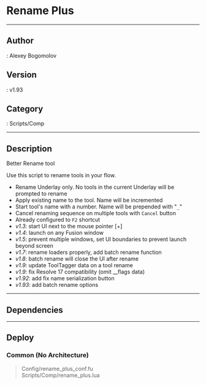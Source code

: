 # Rename Plus
___

## Author
 : Alexey Bogomolov

## Version
 : v1.93

## Category
 : Scripts/Comp
___

## Description
<p>Better Rename tool</p>
<p>Use this script to rename tools in your flow.</p>
<ul>
	<li>Rename Underlay only. No tools in the current Underlay will be prompted to rename </li>
	<li>Apply existing name to the tool. Name will be incremented</li>
	<li>Start tool's name with a number. Name will be prepended with "<code>_</code>"</li>
	<li>Cancel renaming sequence on multiple tools with <code>Cancel</code> button</li>
    <li>Already configured to <code>F2</code> shortcut</li>
    <li><i>v1.3</i>: start UI next to the mouse pointer &#91;+&#93;</li>
    <li><i>v1.4</i>: launch on any Fusion window</li>
    <li><i>v1.5</i>: prevent multiple windows, set UI boundaries to prevent launch beyond screen</li>
    <li><i>v1.7</i>: rename loaders properly, add batch rename function</li>
    <li><i>v1.8</i>: batch rename will close the UI after rename</li>
	<li><i>v1.9</i>: update ToolTagger data on a tool rename</li> 
	<li><i>v1.9</i>: fix Resolve 17 compatibility (omit __flags data)</li>
	<li><i>v1.92</i>: add fix name serialization button</li>
	<li><i>v1.93</i>: add batch rename options</li>
</ul>


___

## Dependencies


___

## Deploy

### Common (No Architecture)

> Config/rename_plus_conf.fu  
> Scripts/Comp/rename_plus.lua  
